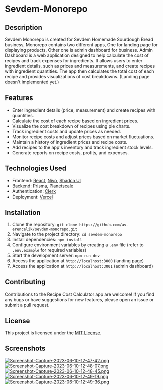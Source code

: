 # Sevdem-Monorepo

## Description

Sevdem Monorepo is created for Sevdem Homemade Sourdough Bread business, Monorepo contains two different apps, One for landing page for displaying products, Other one is admin dashboard for business. Admin Dashboard is a web application designed to help calculate the cost of recipes and track expenses for ingredients. It allows users to enter ingredient details, such as prices and measurements, and create recipes with ingredient quantities. The app then calculates the total cost of each recipe and provides visualizations of cost breakdowns. (Landing page doesn't implemented yet.)

## Features

- Enter ingredient details (price, measurement) and create recipes with quantities.
- Calculate the cost of each recipe based on ingredient prices.
- Visualize the cost breakdown of recipes using pie charts.
- Track ingredient costs and update prices as needed.
- Monitor recipe costs and adjust prices based on market fluctuations.
- Maintain a history of ingredient prices and recipe costs.
- Add recipes to the app's inventory and track ingredient stock levels.
- Generate reports on recipe costs, profits, and expenses.

## Technologies Used

- Frontend: [React](https://react.dev), [Nivo](https://nivo.rocks/), [Shadcn UI](https://ui.shadcn.com/)
- Backend: [Prisma](https://www.prisma.io/), [Planetscale](https://planetscale.com/)
- Authentication: [Clerk](https://clerk.com/)
- Deployment: [Vercel](https://vercel.com/)

## Installation

1. Clone the repository: `git clone https://github.com/av-erencelik/sevdem-monorepo.git`
2. Navigate to the project directory: `cd sevdem-monorepo`
3. Install dependencies: `npm install`
4. Configure environment variables by creating a `.env` file (refer to `.env.example` for required variables)
5. Start the development server: `npm run dev`
6. Access the application at `http://localhost:3000` (landing page)
7. Access the application at `http://localhost:3001` (admin dashboard)

## Contributing

Contributions to the Recipe Cost Calculator app are welcome! If you find any bugs or have suggestions for new features, please open an issue or submit a pull request.

## License

This project is licensed under the [MIT License](https://choosealicense.com/licenses/mit/).

## Screenshots

[![Screenshot-Capture-2023-06-10-12-47-42.png](https://i.postimg.cc/6QYvxCZh/Screenshot-Capture-2023-06-10-12-47-42.png)](https://postimg.cc/8Ff5hJtF)
[![Screenshot-Capture-2023-06-10-12-48-07.png](https://i.postimg.cc/44rw0Tsx/Screenshot-Capture-2023-06-10-12-48-07.png)](https://postimg.cc/CdsjZXR3)
[![Screenshot-Capture-2023-06-10-12-48-45.png](https://i.postimg.cc/YjK4zRct/Screenshot-Capture-2023-06-10-12-48-45.png)](https://postimg.cc/7J9YxgYR)
[![Screenshot-Capture-2023-06-10-12-49-19.png](https://i.postimg.cc/667YzQsP/Screenshot-Capture-2023-06-10-12-49-19.png)](https://postimg.cc/hhBLtct8)
[![Screenshot-Capture-2023-06-10-12-49-36.png](https://i.postimg.cc/L5ZYP7by/Screenshot-Capture-2023-06-10-12-49-36.png)](https://postimg.cc/p5RLb0x8)
